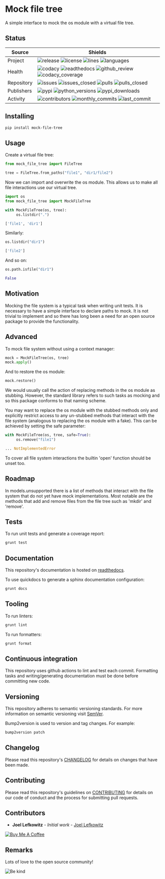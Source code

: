 # Mock file tree

A simple interface to mock the os module with a virtual file tree.

## Status

| Source     | Shields                                                                                                                                       |
| ---------- | --------------------------------------------------------------------------------------------------------------------------------------------- |
| Project    | ![release][release_shield] ![license][license_shield] ![lines][lines_shield] ![languages][languages_shield]                                   |
| Health     | ![codacy][codacy_shield] ![readthedocs][readthedocs_shield] ![github_review][github_review_shield] ![codacy_coverage][codacy_coverage_shield] |
| Repository | ![issues][issues_shield] ![issues_closed][issues_closed_shield] ![pulls][pulls_shield] ![pulls_closed][pulls_closed_shield]                   |
| Publishers | ![pypi][pypi_shield] ![python_versions][python_versions_shield] ![pypi_downloads][pypi_downloads_shield]                                      |
| Activity   | ![contributors][contributors_shield] ![monthly_commits][monthly_commits_shield] ![last_commit][last_commit_shield]                            |

## Installing

```bash
pip install mock-file-tree
```

## Usage

Create a virtual file tree:

```python
from mock_file_tree import FileTree

tree = FileTree.from_paths("file1", "dir1/file2")
```

Now we can import and overwrite the os module. This allows us to make all file interactions use our virtual tree.

```python
import os
from mock_file_tree import MockFileTree

with MockFileTree(os, tree):
     os.listdir(".")

['file1', 'dir1']
```

Similarly:

```python
os.listdir("dir1")

['file2']
```

And so on:

```python
os.path.isfile("dir1")

False
```

## Motivation

Mocking the file system is a typical task when writing unit tests. It is necessary to have a simple interface to declare paths to mock. It is not trivial to implement and so there has long been a need for an open source package to provide the functionality.

## Advanced

To mock file system without using a context manager:

```python
mock = MockFileTree(os, tree)
mock.apply()
```

And to restore the os module:

```python
mock.restore()
```

We would usually call the action of replacing methods in the os module as stubbing. However, the standard library refers to such tasks as mocking and so this package conforms to that naming scheme.

You may want to replace the os module with the stubbed methods only and explicitly restrict access to any un-stubbed methods that interact with the file system (analogous to replacing the os module with a fake). This can be achieved by setting the safe parameter:

```python
with MockFileTree(os, tree, safe=True):
     os.remove("file1")

... NotImplementedError
```

To cover all file system interactions the builtin 'open' function should be unset too.

## Roadmap

In models.unsupported there is a list of methods that interact with the file system that do not yet have mock implementations. Most notable are the methods that add and remove files from the file tree such as 'mkdir' and 'remove'.

## Tests

To run unit tests and generate a coverage report:

```bash
grunt test
```

## Documentation

This repository's documentation is hosted on [readthedocs][readthedocs].

To use quickdocs to generate a sphinx documentation configuration:

```bash
grunt docs
```

## Tooling

To run linters:

```bash
grunt lint
```

To run formatters:

```bash
grunt format
```

## Continuous integration

This repository uses github actions to lint and test each commit. Formatting tasks and writing/generating documentation must be done before committing new code.

## Versioning

This repository adheres to semantic versioning standards.
For more information on semantic versioning visit [SemVer][semver].

Bump2version is used to version and tag changes.
For example:

```bash
bump2version patch
```

## Changelog

Please read this repository's [CHANGELOG](CHANGELOG.md) for details on changes that have been made.

## Contributing

Please read this repository's guidelines on [CONTRIBUTING](CONTRIBUTING.md) for details on our code of conduct and the process for submitting pull requests.

## Contributors

- **Joel Lefkowitz** - _Initial work_ - [Joel Lefkowitz][author]

[![Buy Me A Coffee][coffee_button]][coffee]

## Remarks

Lots of love to the open source community!

![Be kind][be_kind]

<!-- Public links -->

[semver]: http://semver.org/

<!-- External links -->

[readthedocs]: https://mock-file-tree.readthedocs.io/en/latest/
[coffee]: https://www.buymeacoffee.com/joellefkowitz
[coffee_button]: https://cdn.buymeacoffee.com/buttons/default-blue.png
[be_kind]: https://media.giphy.com/media/osAcIGTSyeovPq6Xph/giphy.gif

<!-- Acknowledgments -->

[author]: https://github.com/joellefkowitz

<!-- Project shields -->

[release_shield]: https://img.shields.io/github/v/tag/joellefkowitz/mock-file-tree
[license_shield]: https://img.shields.io/github/license/joellefkowitz/mock-file-tree
[lines_shield]: https://img.shields.io/tokei/lines/github/joellefkowitz/mock-file-tree
[languages_shield]: https://img.shields.io/github/languages/count/joellefkowitz/mock-file-tree

<!-- Health shields -->

[codacy_shield]: https://img.shields.io/codacy/grade/f1ad5fa4cee24808afa66a5cf812c4ec
[readthedocs_shield]: https://img.shields.io/readthedocs/mock-file-tree
[github_review_shield]: https://img.shields.io/github/workflow/status/joellefkowitz/mock-file-tree/Review
[codacy_coverage_shield]: https://img.shields.io/codacy/coverage/f1ad5fa4cee24808afa66a5cf812c4ec

<!-- Repository shields -->

[issues_shield]: https://img.shields.io/github/issues/joellefkowitz/mock-file-tree
[issues_closed_shield]: https://img.shields.io/github/issues-closed/joellefkowitz/mock-file-tree
[pulls_shield]: https://img.shields.io/github/issues-pr/joellefkowitz/mock-file-tree
[pulls_closed_shield]: https://img.shields.io/github/issues-pr-closed/joellefkowitz/mock-file-tree

<!-- Publishers shields -->

[pypi_shield]: https://img.shields.io/pypi/v/mock-file-tree
[python_versions_shield]: https://img.shields.io/pypi/pyversions/mock-file-tree
[pypi_downloads_shield]: https://img.shields.io/pypi/dw/mock-file-tree

<!-- Activity shields -->

[contributors_shield]: https://img.shields.io/github/contributors/joellefkowitz/mock-file-tree
[monthly_commits_shield]: https://img.shields.io/github/commit-activity/m/joellefkowitz/mock-file-tree
[last_commit_shield]: https://img.shields.io/github/last-commit/joellefkowitz/mock-file-tree
